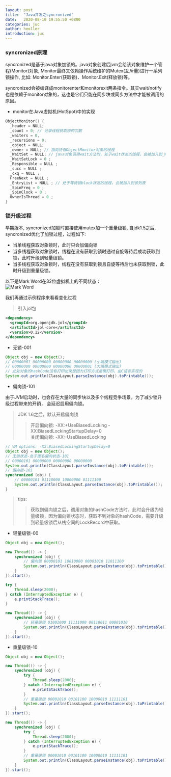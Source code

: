 ```yaml
---
layout: post
title:  "Java并发之syncronized"
date:   2020-08-10 19:55:50 +0800
categories: juc
author: heoller
introduction: juc
---
```


### syncronized原理
syncronized是基于java对象加锁的。java对象创建后jvm会给该对象维护一个管程(Monitor)对象, Monitor最终又依赖操作系统维护的Mutex(互斥量)进行一系列锁操作, 比如: Monitor.Enter(获取锁)、Monitor.Exit(释放锁)等。

syncronized会被编译成monitorenter和monitorexit两条指令。其实wait/notify也是依赖于monitor对象的，这也是它们只能在同步块或同步方法中才能被调用的原因。

* monitor在Java虚拟机(HotSpot)中的实现
```c
ObjectMonitor() {
  _header = NULL;
  _count = 0; // 记录线程获取锁的次数
  _waiters = 0,
  _recursions = 0;
  _object = NULL;
  _owner = NULL; // 指向持有ObjectMonitor对象的线程
  _WaitSet = NULL; // java对象调用wait方法时，处于wait状态的线程，会被加入到_WaitSet
  _WaitSetLock = 0 ;
  _Responsible = NULL ;
  _succ = NULL ;
  _cxq = NULL ;
  FreeNext = NULL ;
  _EntryList = NULL ; // 处于等待锁block状态的线程，会被加入到该列表
  _SpinFreq = 0 ;
  _SpinClock = 0 ;
  OwnerIsThread = 0 ;
}
```

### 锁升级过程
早期版本, syncronized加锁时直接使用mutex加一个重量级锁, 自jdk1.5之后, syncronized优化了加锁过程，过程如下:

* 当单线程获取对象锁时，此时只会加偏向锁
* 当多线程获取对象锁时，线程在没有获取到锁时通过自旋等待后成功获取到锁，此时升级到轻量级锁。
* 当多线程获取对象锁时，线程在没有获取到锁且自旋等待后也未获取到锁，此时升级到重量级锁。

以下是Mark Word在32位虚拟机上的不同状态：<br>
![Mark Word](/iholen/assets/images/mark-word.png)

我们再通过示例程序来看看变化过程

> 引入jol包

```xml
<dependency>
  <groupId>org.openjdk.jol</groupId>
  <artifactId>jol-core</artifactId>
  <version>0.12</version>
</dependency>
```

* 无锁-001

```java
Object obj = new Object();
// 00000001 00000000 00000000 00000000 (小端模式输出)
// 00000000 00000000 00000000 00000001 (大端模式输出)
// 此处对象的hashCode没有打印出来是因为打印方式是懒打印，由C语言实现的
System.out.println(ClassLayout.parseInstance(obj).toPrintable());
```

* 偏向锁-101

由于JVM启动时，也会存在大量的同步块以及多个线程竞争场景，为了减少锁升级过程带来的开销， 会延迟启用偏向锁。
> JDK 1.6之后，默认开启偏向锁
>> 开启偏向锁: -XX:+UseBiasedLocking -XX:BiasedLockingStartupDelay=0<br>
>> 关闭偏向锁: -XX:-UseBiasedLocking

```java
// VM options: -XX:BiasedLockingStartupDelay=0
Object obj = new Object();
// 无锁状态-处于匿名偏向状态-101
// 00000101 00000000 00000000 00000000
System.out.println(ClassLayout.parseInstance(obj).toPrintable());
// 偏向锁-101
synchronized (obj) {
    // 00000101 01110000 10000000 01111100
    System.out.println(ClassLayout.parseInstance(obj).toPrintable());
}
```

> tips:
>> 获取到偏向锁之后，调用对象的hashCode方法时，此时会升级为轻量级锁，因为偏向锁状态时，获取不到对象的hashCode，需要升级到轻量级锁后从栈空间的LockRecord中获取。

* 轻量级锁-00

```java
Object obj = new Object();

new Thread(() -> {
    synchronized (obj) {
        // 偏向锁 00000101 10010000 00001010 11011100
        System.out.println(ClassLayout.parseInstance(obj).toPrintable());
    }
}).start();

try {
    Thread.sleep(2000);
} catch (InterruptedException e) {
    e.printStackTrace();
}

new Thread(() -> {
    synchronized (obj) {
        // 轻量级锁 01001000 11111000 00110011 00001010
        System.out.println(ClassLayout.parseInstance(obj).toPrintable());
    }
}).start();
```

* 重量级锁-10

```java
Object obj = new Object();

new Thread(() -> {
    synchronized (obj) {
        try {
            Thread.sleep(2000);
        } catch (InterruptedException e) {
            e.printStackTrace();
        }
        // 重量级锁 00001010 00101100 10000010 11111101
        System.out.println(ClassLayout.parseInstance(obj).toPrintable());
    }
}).start();

new Thread(() -> {
    synchronized (obj) {
        try {
            Thread.sleep(2000);
        } catch (InterruptedException e) {
            e.printStackTrace();
        }
        // 重量级锁 00001010 00101100 10000010 11111101
        System.out.println(ClassLayout.parseInstance(obj).toPrintable());
    }
}).start();
```